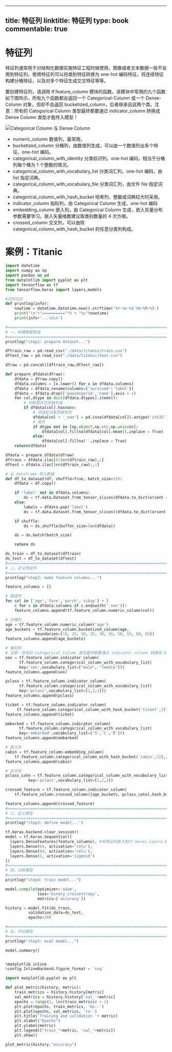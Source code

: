 
---
title: 特征列
linktitle: 特征列
type: book
commentable: true
---

# 特征列

特征列通常用于对结构化数据实施特征工程时候使用，图像或者文本数据一般不会用到特征列。使用特征列可以将类别特征转换为 one-hot 编码特征，将连续特征构建分桶特征，以及对多个特征生成交叉特征等等。

要创建特征列，请调用 tf.feature_column 模块的函数。该模块中常用的九个函数如下图所示，所有九个函数都会返回一个 Categorical-Column 或一个 Dense-Column 对象，但却不会返回 bucketized_column，后者继承自这两个类。注意：所有的 Catogorical Column 类型最终都要通过 indicator_column 转换成 Dense Column 类型才能传入模型！

![Categorical Column 与 Dense Column](https://github.com/lyhue1991/eat_tensorflow2_in_30_days/raw/master/data/%E7%89%B9%E5%BE%81%E5%88%979%E7%A7%8D.jpg)

- numeric_column 数值列，最常用。
- bucketized_column 分桶列，由数值列生成，可以由一个数值列出多个特征，one-hot 编码。
- categorical_column_with_identity 分类标识列，one-hot 编码，相当于分桶列每个桶为 1 个整数的情况。
- categorical_column_with_vocabulary_list 分类词汇列，one-hot 编码，由 list 指定词典。
- categorical_column_with_vocabulary_file 分类词汇列，由文件 file 指定词典。
- categorical_column_with_hash_bucket 哈希列，整数或词典较大时采用。
- indicator_column 指标列，由 Categorical Column 生成，one-hot 编码
- embedding_column 嵌入列，由 Categorical Column 生成，嵌入矢量分布参数需要学习。嵌入矢量维数建议取类别数量的 4 次方根。
- crossed_column 交叉列，可以由除 categorical_column_with_hash_bucket 的任意分类列构成。

# 案例：Titanic

```py
import datetime
import numpy as np
import pandas as pd
from matplotlib import pyplot as plt
import tensorflow as tf
from tensorflow.keras import layers,models

#打印日志
def printlog(info):
    nowtime = datetime.datetime.now().strftime('%Y-%m-%d %H:%M:%S')
    print("\n"+"=========="*8 + "%s"%nowtime)
    print(info+'...\n\n')

#================================================================================
# 一，构建数据管道
#================================================================================
printlog("step1: prepare dataset...")

dftrain_raw = pd.read_csv("./data/titanic/train.csv")
dftest_raw = pd.read_csv("./data/titanic/test.csv")

dfraw = pd.concat([dftrain_raw,dftest_raw])

def prepare_dfdata(dfraw):
    dfdata = dfraw.copy()
    dfdata.columns = [x.lower() for x in dfdata.columns]
    dfdata = dfdata.rename(columns={'survived':'label'})
    dfdata = dfdata.drop(['passengerid','name'],axis = 1)
    for col,dtype in dict(dfdata.dtypes).items():
        # 判断是否包含缺失值
        if dfdata[col].hasnans:
            # 添加标识是否缺失列
            dfdata[col + '_nan'] = pd.isna(dfdata[col]).astype('int32')
            # 填充
            if dtype not in [np.object,np.str,np.unicode]:
                dfdata[col].fillna(dfdata[col].mean(),inplace = True)
            else:
                dfdata[col].fillna('',inplace = True)
    return(dfdata)

dfdata = prepare_dfdata(dfraw)
dftrain = dfdata.iloc[0:len(dftrain_raw),:]
dftest = dfdata.iloc[len(dftrain_raw):,:]

# 从 dataframe 导入数据
def df_to_dataset(df, shuffle=True, batch_size=32):
    dfdata = df.copy()

    if 'label' not in dfdata.columns:
        ds = tf.data.Dataset.from_tensor_slices(dfdata.to_dict(orient = 'list'))
    else:
        labels = dfdata.pop('label')
        ds = tf.data.Dataset.from_tensor_slices((dfdata.to_dict(orient = 'list'), labels))

    if shuffle:
        ds = ds.shuffle(buffer_size=len(dfdata))

    ds = ds.batch(batch_size)

    return ds

ds_train = df_to_dataset(dftrain)
ds_test = df_to_dataset(dftest)
#================================================================================
# 二，定义特征列
#================================================================================
printlog("step2: make feature columns...")

feature_columns = []

# 数值列
for col in ['age','fare','parch','sibsp'] + [
    c for c in dfdata.columns if c.endswith('_nan')]:
    feature_columns.append(tf.feature_column.numeric_column(col))

# 分桶列
age = tf.feature_column.numeric_column('age')
age_buckets = tf.feature_column.bucketized_column(age,
             boundaries=[18, 25, 30, 35, 40, 45, 50, 55, 60, 65])
feature_columns.append(age_buckets)

# 类别列
# 注意：所有的 Catogorical Column 类型最终都要通过 indicator_column 转换成 Dense Column 类型才能传入模型！！
sex = tf.feature_column.indicator_column(
      tf.feature_column.categorical_column_with_vocabulary_list(
      key='sex',vocabulary_list=["male", "female"]))
feature_columns.append(sex)

pclass = tf.feature_column.indicator_column(
      tf.feature_column.categorical_column_with_vocabulary_list(
      key='pclass',vocabulary_list=[1,2,3]))
feature_columns.append(pclass)

ticket = tf.feature_column.indicator_column(
     tf.feature_column.categorical_column_with_hash_bucket('ticket',3))
feature_columns.append(ticket)

embarked = tf.feature_column.indicator_column(
      tf.feature_column.categorical_column_with_vocabulary_list(
      key='embarked',vocabulary_list=['S','C','B']))
feature_columns.append(embarked)

# 嵌入列
cabin = tf.feature_column.embedding_column(
    tf.feature_column.categorical_column_with_hash_bucket('cabin',32),2)
feature_columns.append(cabin)

# 交叉列
pclass_cate = tf.feature_column.categorical_column_with_vocabulary_list(
          key='pclass',vocabulary_list=[1,2,3])

crossed_feature = tf.feature_column.indicator_column(
    tf.feature_column.crossed_column([age_buckets, pclass_cate],hash_bucket_size=15))

feature_columns.append(crossed_feature)
#================================================================================
# 三，定义模型
#================================================================================
printlog("step3: define model...")

tf.keras.backend.clear_session()
model = tf.keras.Sequential([
  layers.DenseFeatures(feature_columns), #将特征列放入到tf.keras.layers.DenseFeatures中!!!
  layers.Dense(64, activation='relu'),
  layers.Dense(64, activation='relu'),
  layers.Dense(1, activation='sigmoid')
])
#================================================================================
# 四，训练模型
#================================================================================
printlog("step4: train model...")

model.compile(optimizer='adam',
              loss='binary_crossentropy',
              metrics=['accuracy'])

history = model.fit(ds_train,
          validation_data=ds_test,
          epochs=10)

#================================================================================
# 五，评估模型
#================================================================================
printlog("step5: eval model...")

model.summary()


%matplotlib inline
%config InlineBackend.figure_format = 'svg'

import matplotlib.pyplot as plt

def plot_metric(history, metric):
    train_metrics = history.history[metric]
    val_metrics = history.history['val_'+metric]
    epochs = range(1, len(train_metrics) + 1)
    plt.plot(epochs, train_metrics, 'bo--')
    plt.plot(epochs, val_metrics, 'ro-')
    plt.title('Training and validation '+ metric)
    plt.xlabel("Epochs")
    plt.ylabel(metric)
    plt.legend(["train_"+metric, 'val_'+metric])
    plt.show()

plot_metric(history,"accuracy")
```

    